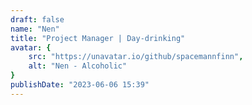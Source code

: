 ```yaml
---
draft: false
name: "Nen"
title: "Project Manager | Day-drinking"
avatar: {
    src: "https://unavatar.io/github/spacemannfinn",
    alt: "Nen - Alcoholic"
}
publishDate: "2023-06-06 15:39"
---
```

